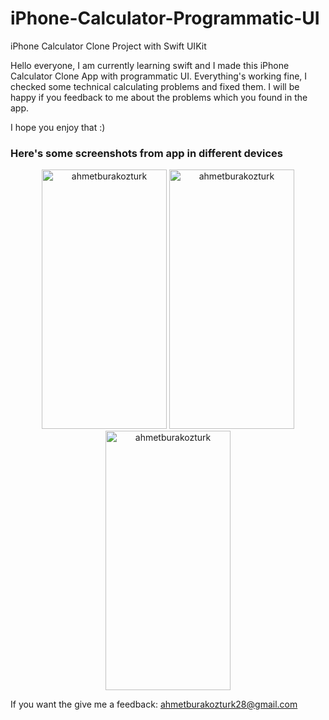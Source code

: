 # iPhone-Calculator-Programmatic-UI
iPhone Calculator Clone Project with Swift UIKit


Hello everyone, I am currently learning swift and I made this iPhone Calculator Clone App with programmatic UI.
Everything's working fine, I checked some technical calculating problems and fixed them.
I will be happy if you feedback to me about the problems which you found in the app.

I hope you enjoy that :)

<h3> Here's some screenshots from app in different devices </h3> 
<p align="center">
<img src="https://github.com/ahmetburakozturk/iPhone-Calculator-Programmatic-UI/assets/79537376/2cb8c93b-d7f8-485d-b01a-ffc0137c56bf" alt="ahmetburakozturk" width="200" height="415"/> 
<img src="https://github.com/ahmetburakozturk/iPhone-Calculator-Programmatic-UI/assets/79537376/fa85cf73-78da-49a2-9942-f5cf11407123" alt="ahmetburakozturk" width="200" height="415"/>
<img src="https://github.com/ahmetburakozturk/iPhone-Calculator-Programmatic-UI/assets/79537376/a3dc0841-b1d7-4e81-bba1-fcd6d2a0af7f" alt="ahmetburakozturk" width="200" height="415"/>
</p>

 <p>If you want the give me a feedback: <a href="mailto:ahmetburakozturk28@gmail.com">ahmetburakozturk28@gmail.com</a></p>



